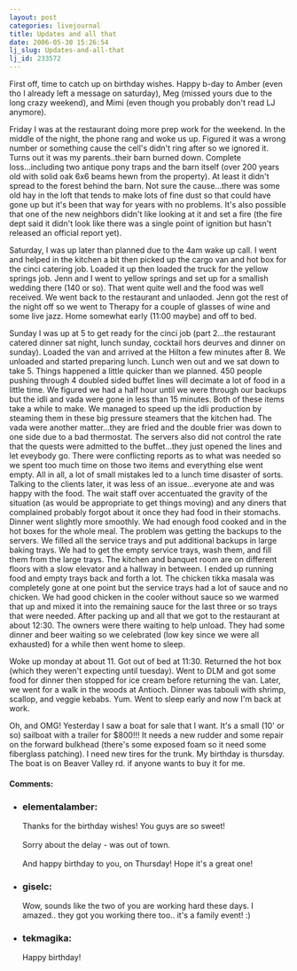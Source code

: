 ```yaml
---
layout: post
categories: livejournal
title: Updates and all that
date: 2006-05-30 15:26:54
lj_slug: Updates-and-all-that
lj_id: 233572
---
```

First off, time to catch up on birthday wishes. Happy b-day to Amber (even tho I already left a message on saturday), Meg (missed yours due to the long crazy weekend), and Mimi (even though you probably don't read LJ anymore).  



Friday I was at the restaurant doing more prep work for the weekend. In the middle of the night, the phone rang and woke us up. Figured it was a wrong number or something cause the cell's didn't ring after so we ignored it. Turns out it was my parents..their barn burned down. Complete loss...including two antique pony traps and the barn itself (over 200 years old with solid oak 6x6 beams hewn from the property). At least it didn't spread to the forest behind the barn. Not sure the cause...there was some old hay in the loft that tends to make lots of fine dust so that could have gone up but it's been that way for years with no problems. It's also possible that one of the new neighbors didn't like looking at it and set a fire (the fire dept said it didn't look like there was a single point of ignition but hasn't released an official report yet).  



Saturday, I was up later than planned due to the 4am wake up call. I went and helped in the kitchen a bit then picked up the cargo van and hot box for the cinci catering job. Loaded it up then loaded the truck for the yellow springs job. Jenn and I went to yellow springs and set up for a smallish wedding there (140 or so). That went quite well and the food was well received. We went back to the restaurant and unlaoded. Jenn got the rest of the night off so we went to Therapy for a couple of glasses of wine and some live jazz. Home somewhat early (11:00 maybe) and off to bed.  



Sunday I was up at 5 to get ready for the cinci job (part 2...the restaurant catered dinner sat night, lunch sunday, cocktail hors deurves and dinner on sunday). Loaded the van and arrived at the Hilton a few minutes after 8. We unloaded and started preparing lunch. Lunch wen out and we sat down to take 5. Things happened a little quicker than we planned. 450 people pushing through 4 doubled sided buffet lines will decimate a lot of food in a little time. We figured we had a half hour until we were through our backups but the idli and vada were gone in less than 15 minutes. Both of these items take a while to make. We managed to speed up the idli production by steaming them in these big pressure steamers that the kitchen had. The vada were another matter...they are fried and the double frier was down to one side due to a bad thermostat. The servers also did not control the rate that the quests were admitted to the buffet...they just opened the lines and let eveybody go. There were conflicting reports as to what was needed so we spent too much time on those two items and everything else went empty. All in all, a lot of small mistakes led to a lunch time disaster of sorts. Talking to the clients later, it was less of an issue...everyone ate and was happy with the food. The wait staff over accentuated the gravity of the situation (as would be appropriate to get things moving) and any diners that complained probably forgot about it once they had food in their stomachs. Dinner went slightly more smoothly. We had enough food cooked and in the hot boxes for the whole meal. The problem was getting the backups to the servers. We filled all the service trays and put additional backups in large baking trays. We had to get the empty service trays, wash them, and fill them from the large trays. The kitchen and banquet room are on different floors with a slow elevator and a hallway in between. I ended up running food and empty trays back and forth a lot. The chicken tikka masala was completely gone at one point but the service trays had a lot of sauce and no chicken. We had good chicken in the cooler without sauce so we warmed that up and mixed it into the remaining sauce for the last three or so trays that were needed. After packing up and all that we got to the restaurant at about 12:30. The owners were there waiting to help unload. They had some dinner and beer waiting so we celebrated (low key since we were all exhausted) for a while then went home to sleep.  



Woke up monday at about 11. Got out of bed at 11:30. Returned the hot box (which they weren't expecting until tuesday). Went to DLM and got some food for dinner then stopped for ice cream before returning the van. Later, we went for a walk in the woods at Antioch. Dinner was tabouli with shrimp, scallop, and veggie kebabs. Yum. Went to sleep early and now I'm back at work.  



Oh, and OMG! Yesterday I saw a boat for sale that I want. It's a small (10' or so) sailboat with a trailer for $800!!! It needs a new rudder and some repair on the forward bulkhead (there's some exposed foam so it need some fiberglass patching). I need new tires for the trunk. My birthday is thursday. The boat is on Beaver Valley rd. if anyone wants to buy it for me.


<div id="comments"><h4>Comments:</h4><div class="lj-comments"><ul>
<li><h3>elementalamber: </h3>
<a id="comment-665"></a>
<p>Thanks for the birthday wishes! You guys are so sweet! <br>
<br>
Sorry about the delay - was out of town.  <br>
<br>
And happy birthday to you, on Thursday!  Hope it's a great one!</p>
</li>
<li><h3>giselc: </h3>
<a id="comment-666"></a>
<p>Wow, sounds like the two of you are working hard these days. I amazed.. they got you working there too.. it's a family event! :) </p>
</li>
<li><h3>tekmagika: </h3>
<a id="comment-667"></a>
<p>Happy birthday!</p>
</li>
</ul></div></div>
